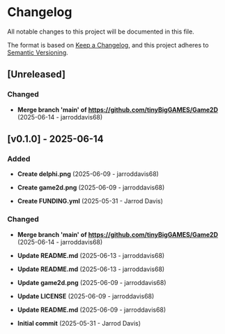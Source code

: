 # Changelog

All notable changes to this project will be documented in this file.

The format is based on [Keep a Changelog](https://keepachangelog.com/en/1.0.0/),
and this project adheres to [Semantic Versioning](https://semver.org/spec/v2.0.0.html).

## [Unreleased]

### Changed
- **Merge branch 'main' of https://github.com/tinyBigGAMES/Game2D** (2025-06-14 - jarroddavis68)


## [v0.1.0] - 2025-06-14

### Added
- **Create delphi.png** (2025-06-09 - jarroddavis68)

- **Create game2d.png** (2025-06-09 - jarroddavis68)

- **Create FUNDING.yml** (2025-05-31 - Jarrod Davis)


### Changed
- **Merge branch 'main' of https://github.com/tinyBigGAMES/Game2D** (2025-06-14 - jarroddavis68)

- **Update README.md** (2025-06-13 - jarroddavis68)

- **Update README.md** (2025-06-13 - jarroddavis68)

- **Update game2d.png** (2025-06-09 - jarroddavis68)

- **Update LICENSE** (2025-06-09 - jarroddavis68)

- **Update README.md** (2025-06-09 - jarroddavis68)

- **Initial commit** (2025-05-31 - Jarrod Davis)

